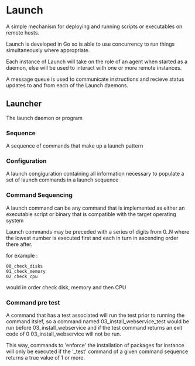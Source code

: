 # Launch

A simple mechanism for deploying and running scripts or executables on remote hosts.

Launch is developed in Go so is able to use concurrency to run things simultaneously where appropriate.

Each instance of Launch will take on the role of an agent when started as a daemon, else will be used to interact with one or more remote instances.

A message queue is used to communicate instructions and recieve status updates to and from each of the Launch daemons.

## Launcher

The launch daemon or program

### Sequence

A sequence of commands that make up a launch pattern

### Configuration

A launch congiguration containing all information necessary to populate a set 
of launch commands in a launch sequence

### Command Sequencing

A launch command can be any command that is implemented as either an executable
script or binary that is compatible with the target operating system

Launch commands may be preceded with a series of digits from 0..N where the 
lowest number is executed first and each in turn in ascending order there after.

for example :

    00_check_disks
    01_check_memory
    02_check_cpu

would in order check disk, memory and then CPU

### Command pre test

A command that has a test associated will run the test prior to running the 
command itslef, so a command named 03_install_webservice_test would be run 
before 03_install_webservice and if the test command returns an exit code of 0
03_install_webservice will not be run.

This way, commands to 'enforce' the installation of packages for instance will
only be executed if the '_test' command of a given command sequence returns a 
true value of 1 or more.


